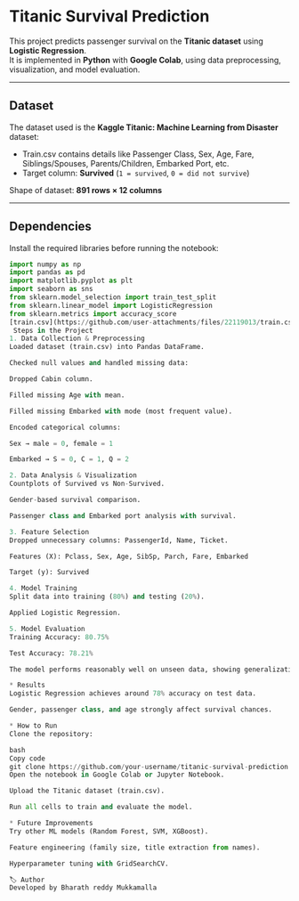 
# Titanic Survival Prediction 

This project predicts passenger survival on the **Titanic dataset** using **Logistic Regression**.  
It is implemented in **Python** with **Google Colab**, using data preprocessing, visualization, and model evaluation.

---

## Dataset
The dataset used is the **Kaggle Titanic: Machine Learning from Disaster** dataset:  
- Train.csv contains details like Passenger Class, Sex, Age, Fare, Siblings/Spouses, Parents/Children, Embarked Port, etc.  
- Target column: **Survived** (`1 = survived`, `0 = did not survive`)

Shape of dataset: **891 rows × 12 columns**

---

## Dependencies
Install the required libraries before running the notebook:
```python
import numpy as np
import pandas as pd
import matplotlib.pyplot as plt
import seaborn as sns
from sklearn.model_selection import train_test_split
from sklearn.linear_model import LogisticRegression
from sklearn.metrics import accuracy_score
[train.csv](https://github.com/user-attachments/files/22119013/train.csv)
 Steps in the Project
1. Data Collection & Preprocessing
Loaded dataset (train.csv) into Pandas DataFrame.

Checked null values and handled missing data:

Dropped Cabin column.

Filled missing Age with mean.

Filled missing Embarked with mode (most frequent value).

Encoded categorical columns:

Sex → male = 0, female = 1

Embarked → S = 0, C = 1, Q = 2

2. Data Analysis & Visualization
Countplots of Survived vs Non-Survived.

Gender-based survival comparison.

Passenger class and Embarked port analysis with survival.

3. Feature Selection
Dropped unnecessary columns: PassengerId, Name, Ticket.

Features (X): Pclass, Sex, Age, SibSp, Parch, Fare, Embarked

Target (y): Survived

4. Model Training
Split data into training (80%) and testing (20%).

Applied Logistic Regression.

5. Model Evaluation
Training Accuracy: 80.75%

Test Accuracy: 78.21%

The model performs reasonably well on unseen data, showing generalization capability.

* Results
Logistic Regression achieves around 78% accuracy on test data.

Gender, passenger class, and age strongly affect survival chances.

* How to Run
Clone the repository:

bash
Copy code
git clone https://github.com/your-username/titanic-survival-prediction.git
Open the notebook in Google Colab or Jupyter Notebook.

Upload the Titanic dataset (train.csv).

Run all cells to train and evaluate the model.

* Future Improvements
Try other ML models (Random Forest, SVM, XGBoost).

Feature engineering (family size, title extraction from names).

Hyperparameter tuning with GridSearchCV.

🏷 Author
Developed by Bharath reddy Mukkamalla
